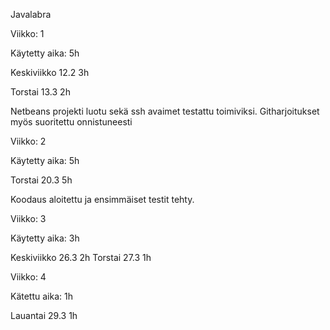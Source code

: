 ﻿Javalabra

Viikko: 1

Käytetty aika: 5h

Keskiviikko 12.2 3h

Torstai 13.3 2h

Netbeans projekti luotu sekä ssh avaimet testattu toimiviksi.
Githarjoitukset myös suoritettu onnistuneesti

Viikko: 2

Käytetty aika: 5h

Torstai 20.3 5h

Koodaus aloitettu ja ensimmäiset testit tehty.

Viikko: 3

Käytetty aika: 3h

Keskiviikko 26.3 2h
Torstai 27.3 1h

Viikko: 4

Kätettu aika: 1h

Lauantai 29.3 1h